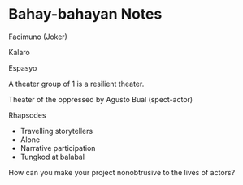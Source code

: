 # Bahay-bahayan Notes

Facimuno (Joker)

Kalaro

Espasyo

A theater group of 1 is a resilient theater.

Theater of the oppressed by Agusto Bual (spect-actor)

Rhapsodes

- Travelling storytellers
- Alone
- Narrative participation
- Tungkod at balabal

How can you make your project nonobtrusive to the lives of actors?

